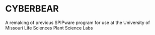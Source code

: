 # CYBERBEAR
A remaking of previous SPIPware program for use at the University of Missouri Life Sciences Plant Science Labs
